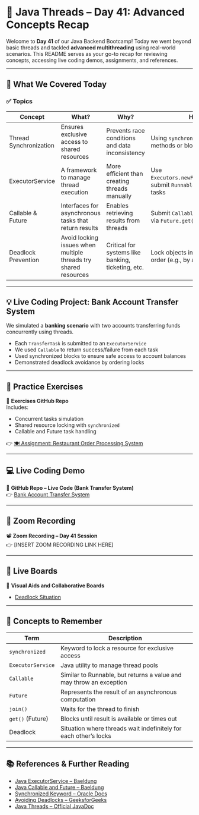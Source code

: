 # 🧵 Java Threads – Day 41: Advanced Concepts Recap

Welcome to **Day 41** of our Java Backend Bootcamp! Today we went beyond basic threads and tackled **advanced multithreading** using real-world scenarios. This README serves as your go-to recap for reviewing concepts, accessing live coding demos, assignments, and references.

---

## 📌 What We Covered Today

### ✅ Topics

| Concept                | What?                                                            | Why?                                                                 | How?                                                                                   |
|------------------------|------------------------------------------------------------------|----------------------------------------------------------------------|----------------------------------------------------------------------------------------|
| Thread Synchronization | Ensures exclusive access to shared resources                    | Prevents race conditions and data inconsistency                      | Using `synchronized` keyword on methods or blocks                                      |
| ExecutorService        | A framework to manage thread execution                          | More efficient than creating threads manually                        | Use `Executors.newFixedThreadPool()`, submit `Runnable` or `Callable` tasks            |
| Callable & Future      | Interfaces for asynchronous tasks that return results           | Enables retrieving results from threads                              | Submit `Callable`, retrieve result via `Future.get()`                                  |
| Deadlock Prevention    | Avoid locking issues when multiple threads try shared resources | Critical for systems like banking, ticketing, etc.                   | Lock objects in a consistent order (e.g., by account ID)                               |

---

## 💡 Live Coding Project: Bank Account Transfer System

We simulated a **banking scenario** with two accounts transferring funds concurrently using threads.

- Each `TransferTask` is submitted to an `ExecutorService`
- We used `Callable` to return success/failure from each task
- Used synchronized blocks to ensure safe access to account balances
- Demonstrated deadlock avoidance by ordering locks

---

## 🧪 Practice Exercises

📎 **Exercises GitHub Repo**  
Includes:
- Concurrent tasks simulation
- Shared resource locking with `synchronized`
- Callable and Future task handling


👉 [🍽️ Assignment: Restaurant Order Processing System](https://github.com/FW-Zalando-Java-Backend-Engineer/Restaurant-Order-Processing-System)

---

## 💻 Live Coding Demo

📎 **GitHub Repo – Live Code (Bank Transfer System)**  
👉 [Bank Account Transfer System](https://github.com/FW-Zalando-Java-Backend-Engineer/bank_account_transfer_system)

---

## 🎥 Zoom Recording

📽️ **Zoom Recording – Day 41 Session**  
👉 [INSERT ZOOM RECORDING LINK HERE]

---

## 📂 Live Boards

🧠 **Visual Aids and Collaborative Boards**
- [Deadlock Situation ](https://miro.medium.com/v2/1*pFiainbHT7SfJfEd8wBSyg.png)


---

## 🧠 Concepts to Remember

| Term              | Description                                                                            |
|-------------------|----------------------------------------------------------------------------------------|
| `synchronized`    | Keyword to lock a resource for exclusive access                                        |
| `ExecutorService` | Java utility to manage thread pools                                                    |
| `Callable`        | Similar to Runnable, but returns a value and may throw an exception                    |
| `Future`          | Represents the result of an asynchronous computation                                   |
| `join()`          | Waits for the thread to finish                                                         |
| `get()` (Future)  | Blocks until result is available or times out                                          |
| Deadlock          | Situation where threads wait indefinitely for each other’s locks                       |

---

## 📚 References & Further Reading

- [Java ExecutorService – Baeldung](https://www.baeldung.com/java-executor-service)
- [Java Callable and Future – Baeldung](https://www.baeldung.com/java-callable-future)
- [Synchronized Keyword – Oracle Docs](https://docs.oracle.com/javase/tutorial/essential/concurrency/locksync.html)
- [Avoiding Deadlocks – GeeksforGeeks](https://www.geeksforgeeks.org/deadlock-in-java-multithreading/)
- [Java Threads – Official JavaDoc](https://docs.oracle.com/javase/8/docs/api/java/lang/Thread.html)




